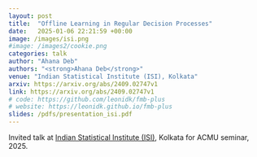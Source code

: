 ```yaml
---
layout: post
title:  "Offline Learning in Regular Decision Processes"
date:   2025-01-06 22:21:59 +00:00
image: /images/isi.png
#image: /images2/cookie.png
categories: talk
author: "Ahana Deb"
authors: "<strong>Ahana Deb</strong>"
venue: "Indian Statistical Institute (ISI), Kolkata"
arxiv: https://arxiv.org/abs/2409.02747v1
link: https://arxiv.org/abs/2409.02747v1
# code: https://github.com/leonidk/fmb-plus
# website: https://leonidk.github.io/fmb-plus
slides: /pdfs/presentation_isi.pdf
---
```

Invited talk at [Indian Statistical Institute (ISI)](https://www.isical.ac.in), Kolkata for ACMU seminar, 2025.